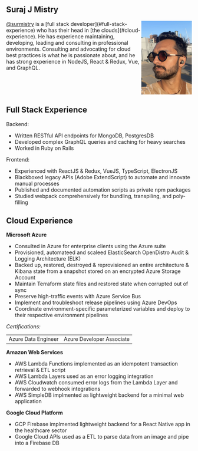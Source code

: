 ## Suraj J Mistry

<!-- [@surmistry]() is a [full stack developer](#full-stack-experience) who has their head in [the clouds](#cloud-experience). He has experience maintaining, developing, leading and consulting in professional environments. Consulting and advocating for cloud best practices is what he is passionate about, and he has strong experience in NodeJS, React & Redux, Vue, and GraphQL. -->
<div style="display: flex">
   <span><a href="https://www.linkedin.com/in/surmistry/">@surmistry</a> is a [full stack developer](#full-stack-experience) who has their head in [the clouds](#cloud-experience). He has experience maintaining, developing, leading and consulting in professional environments. Consulting and advocating for cloud best practices is what he is passionate about, and he has strong experience in NodeJS, React & Redux, Vue, and GraphQL.</a></span>
   <img src="./docs/assets/suraj-walk.jpg" alt="suraj-mistry-profile" height="200"/>
</div> 

## Full Stack Experience

Backend:
- Written RESTful API endpoints for MongoDB, PostgresDB
- Developed complex GraphQL queries and caching for heavy searches
- Worked in Ruby on Rails


Frontend:
- Experienced with ReactJS & Redux, VueJS, TypeScript, ElectronJS
- Blackboxed legacy APIs (Adobe ExtendScript) to automate and innovate manual processes
- Published and documented automation scripts as private npm packages
- Studied webpack comprehensively for bundling, transpiling, and poly-filling   

## Cloud Experience

**Microsoft Azure**

- Consulted in Azure for enterprise clients using the Azure suite
- Provisioned, automateed and scaleed ElasticSearch OpenDistro Audit & Logging Architecture (ELK)
- Backed up, restored, destroyed & reprovisioned an entire architecture & Kibana state from a snapshot stored on an encrypted Azure Storage Account
- Maintain Terraform state files and restored state when  corrupted out of sync
- Preserve high-traffic events with Azure Service Bus
- Implement and troubleshoot release pipelines using Azure DevOps
- Coordinate environment-specific parameterized variables and deploy to their respective environment pipelines

*Certifications:*
<table border="0">
 <tr>
    <td>
Azure Data Engineer
<div data-iframe-width="150" data-iframe-height="270" data-share-badge-id="8c7a82dc-076c-4ee7-9bbf-8899ff7e8e22" data-share-badge-host="https://www.credly.com"></div><script type="text/javascript" async src="//cdn.credly.com/assets/utilities/embed.js"></script>
</td>
    <td>Azure Developer Associate
<div data-iframe-width="150" data-iframe-height="270" data-share-badge-id="282d223a-5388-44fd-a6bd-5f2ff64d2047" data-share-badge-host="https://www.credly.com"></div><script type="text/javascript" async src="//cdn.credly.com/assets/utilities/embed.js"></script></td>
 </tr>
 </table>

**Amazon Web Services**

- AWS Lambda Functions implemented as an idempotent transaction retrieval & ETL script
- AWS Lambda Layers used as an error logging integration
- AWS Cloudwatch consumed error logs from the Lambda Layer and forwarded to webhook integrations
- AWS SimpleDB implmented as lightweight backend for a minimal web application

**Google Cloud Platform**
- GCP Firebase implmented lightweight backend for a React Native app in the healthcare sector
- Google Cloud APIs used as a ETL to parse data from an image and pipe into a Firebase DB
